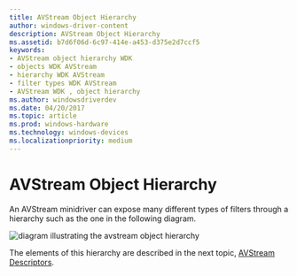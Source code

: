 ```yaml
---
title: AVStream Object Hierarchy
author: windows-driver-content
description: AVStream Object Hierarchy
ms.assetid: b7d6f06d-6c97-414e-a453-d375e2d7ccf5
keywords:
- AVStream object hierarchy WDK
- objects WDK AVStream
- hierarchy WDK AVStream
- filter types WDK AVStream
- AVStream WDK , object hierarchy
ms.author: windowsdriverdev
ms.date: 04/20/2017
ms.topic: article
ms.prod: windows-hardware
ms.technology: windows-devices
ms.localizationpriority: medium
---
```


# AVStream Object Hierarchy





An AVStream minidriver can expose many different types of filters through a hierarchy such as the one in the following diagram.

![diagram illustrating the avstream object hierarchy](images/hierarchy.png)

The elements of this hierarchy are described in the next topic, [AVStream Descriptors](avstream-descriptors.md).

 

 




